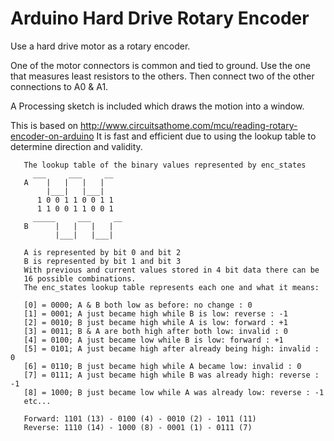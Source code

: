 # Arduino Hard Drive Rotary Encoder
Use a hard drive motor as a rotary encoder.

One of the motor connectors is common and tied to ground. 
Use the one that measures least resistors to the others.
Then connect two of the other connections to A0 & A1.

A Processing sketch is included which draws the motion into a window.

This is based on http://www.circuitsathome.com/mcu/reading-rotary-encoder-on-arduino
It is fast and efficient due to using the lookup table to determine direction and validity.
```
   The lookup table of the binary values represented by enc_states 
     ___     ___     __
   A    |   |   |   |
        |___|   |___|
      1 0 0 1 1 0 0 1 1
      1 1 0 0 1 1 0 0 1
     _____     ___     __
   B      |   |   |   |
          |___|   |___|
   
   A is represented by bit 0 and bit 2
   B is represented by bit 1 and bit 3
   With previous and current values stored in 4 bit data there can be
   16 possible combinations.
   The enc_states lookup table represents each one and what it means:
   
   [0] = 0000; A & B both low as before: no change : 0
   [1] = 0001; A just became high while B is low: reverse : -1
   [2] = 0010; B just became high while A is low: forward : +1
   [3] = 0011; B & A are both high after both low: invalid : 0
   [4] = 0100; A just became low while B is low: forward : +1
   [5] = 0101; A just became high after already being high: invalid : 0
   [6] = 0110; B just became high while A became low: invalid : 0
   [7] = 0111; A just became high while B was already high: reverse : -1
   [8] = 1000; B just became low while A was already low: reverse : -1
   etc...
   
   Forward: 1101 (13) - 0100 (4) - 0010 (2) - 1011 (11)
   Reverse: 1110 (14) - 1000 (8) - 0001 (1) - 0111 (7)
```
